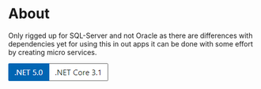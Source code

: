 ﻿# About

Only rigged up for SQL-Server and not Oracle as there are differences with dependencies yet for using this in out apps it can be done with some effort by creating micro services.


![image](assets/Versions.png)

